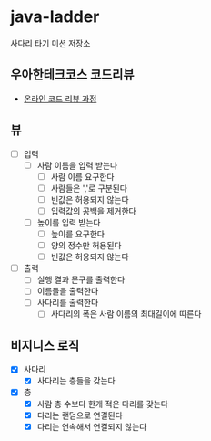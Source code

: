 # java-ladder

사다리 타기 미션 저장소

## 우아한테크코스 코드리뷰

- [온라인 코드 리뷰 과정](https://github.com/woowacourse/woowacourse-docs/blob/master/maincourse/README.md)

## 뷰
- [ ] 입력
  - [ ] 사람 이름을 입력 받는다
    - [ ] 사람 이름 요구한다
    - [ ] 사람들은 ','로 구분된다
    - [ ] 빈값은 허용되지 않는다
    - [ ] 입력값의 공백을 제거한다
  - [ ] 높이를 입력 받는다
    - [ ] 높이를 요구한다
    - [ ] 양의 정수만 허용된다
    - [ ] 빈값은 허용되지 않는다
- [ ] 출력
  - [ ] 실행 결과 문구를 출력한다
  - [ ] 이름들을 출력한다
  - [ ] 사다리를 출력한다
    - [ ] 사다리의 폭은 사람 이름의 최대길이에 따른다
  
## 비지니스 로직
- [x] 사다리
  - [x] 사다리는 층들을 갖는다
- [x] 층
  - [x] 사람 총 수보다 한개 적은 다리를 갖는다
  - [x] 다리는 랜덤으로 연결된다
  - [x] 다리는 연속해서 연결되지 않는다
